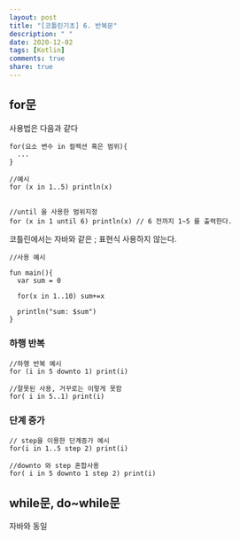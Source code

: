 ```yaml
---
layout: post
title: "[코틀린기초] 6. 반복문"
description: " "
date: 2020-12-02
tags: [Kotlin]
comments: true
share: true
--- 
```


## for문  

사용법은 다음과 같다  

```
for(요소 변수 in 컬렉션 혹은 범위){
  ...
}

//예시
for (x in 1..5) println(x)


//until 을 사용한 범위지정
for (x in 1 until 6) println(x) // 6 전까지 1~5 를 출력한다.
```

코틀린에서는 자바와 같은 ; 표현식 사용하지 않는다.  

```
//사용 예시

fun main(){
  var sum = 0
  
  for(x in 1..10) sum+=x
  
  println("sum: $sum")
}
```

### 하행 반복

```
//하행 반복 예시
for (i in 5 downto 1) print(i)

//잘못된 사용, 거꾸로는 이렇게 못함
for( i in 5..1) print(i)
```

### 단계 증가

```
// step을 이용한 단계증가 예시
for(i in 1..5 step 2) print(i)

//downto 와 step 혼합사용
for( i in 5 downto 1 step 2) print(i)
```

## while문, do~while문  

자바와 동일  



